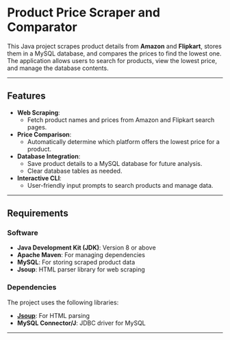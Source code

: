 # Product Price Scraper and Comparator

This Java project scrapes product details from **Amazon** and **Flipkart**, stores them in a MySQL database, and compares the prices to find the lowest one. The application allows users to search for products, view the lowest price, and manage the database contents.

---

## Features

- **Web Scraping**:
  - Fetch product names and prices from Amazon and Flipkart search pages.
- **Price Comparison**:
  - Automatically determine which platform offers the lowest price for a product.
- **Database Integration**:
  - Save product details to a MySQL database for future analysis.
  - Clear database tables as needed.
- **Interactive CLI**:
  - User-friendly input prompts to search products and manage data.

---

## Requirements

### Software

- **Java Development Kit (JDK)**: Version 8 or above
- **Apache Maven**: For managing dependencies
- **MySQL**: For storing scraped product data
- **Jsoup**: HTML parser library for web scraping

### Dependencies

The project uses the following libraries:

- [**Jsoup**](https://jsoup.org/): For HTML parsing
- **MySQL Connector/J**: JDBC driver for MySQL

---
